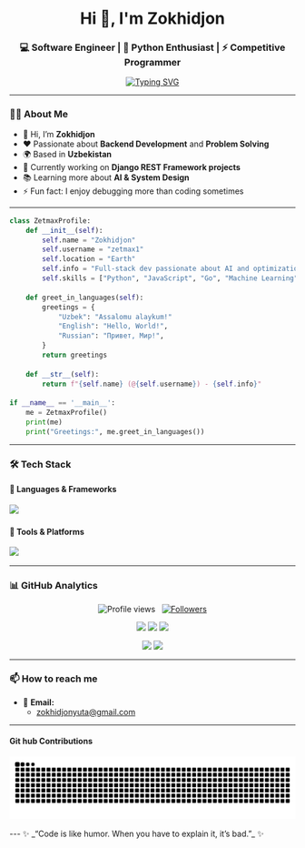 <h1 align="center">Hi 👋, I'm Zokhidjon</h1>
<h3 align="center">💻 Software Engineer | 🚀 Python Enthusiast | ⚡ Competitive Programmer</h3>

<p align="center">
  <a href="https://github.com/zetmax1">
    <img src="https://readme-typing-svg.herokuapp.com?font=Fira+Code&weight=600&size=24&pause=1000&color=00F7FF&center=true&vCenter=true&width=600&lines=Welcome+to+my+GitHub+Profile!;Backend+Developer+from+Uzbekistan;Always+Learning+New+Tech" alt="Typing SVG" />
  </a>
</p>

---

### 👨‍💻 About Me  
- 👋 Hi, I’m **Zokhidjon**  
- ❤️ Passionate about **Backend Development** and **Problem Solving**  
- 🌍 Based in **Uzbekistan**  
- 🎯 Currently working on **Django REST Framework projects**  
- 📚 Learning more about **AI & System Design**  
- ⚡ Fun fact: I enjoy debugging more than coding sometimes  

---
```python
class ZetmaxProfile:
    def __init__(self):
        self.name = "Zokhidjon"
        self.username = "zetmax1"
        self.location = "Earth" 
        self.info = "Full-stack dev passionate about AI and optimization"
        self.skills = ["Python", "JavaScript", "Go", "Machine Learning"]

    def greet_in_languages(self):
        greetings = {
            "Uzbek": "Assalomu alaykum!"
            "English": "Hello, World!",
            "Russian": "Привет, Mир!",
        }
        return greetings

    def __str__(self):
        return f"{self.name} (@{self.username}) - {self.info}"

if __name__ == '__main__':
    me = ZetmaxProfile()
    print(me)
    print("Greetings:", me.greet_in_languages())
```
---
### 🛠️ Tech Stack  

#### 🚀 Languages & Frameworks  
<p>
  <img src="https://skillicons.dev/icons?i=python,django,fastapi,javascript,cpp,go,postgresql,mysql,sqlite" />
</p>

#### 🧰 Tools & Platforms  
<p>
  <img src="https://skillicons.dev/icons?i=git,github,docker,linux,nginx,pycharm,vscode,postman" />
</p>

---

### 📊 GitHub Analytics  

<p align="center">
  <img src="https://komarev.com/ghpvc/?username=zetmax1&color=blueviolet" alt="Profile views" />
  &nbsp;
  <a href="https://github.com/zetmax1?tab=followers">
    <img src="https://img.shields.io/github/followers/zetmax1?style=social" alt="Followers" />
  </a>
</p>

<p align="center">
  <img src="https://github-profile-summary-cards.vercel.app/api/cards/profile-details?username=zetmax1&theme=github_dark" />
  <img src="https://github-profile-summary-cards.vercel.app/api/cards/stats?username=zetmax1&theme=github_dark" />
  <img src="https://github-profile-summary-cards.vercel.app/api/cards/productive-time?username=zetmax1&theme=github_dark&utcOffset=5" />
</p>

<p align="center">
  <img height="180em" src="https://github-readme-stats-eight-theta.vercel.app/api?username=zetmax1&show_icons=true&theme=algolia&include_all_commits=true&count_private=true"/>
  <img height="180em" src="https://github-readme-stats-eight-theta.vercel.app/api/top-langs/?username=zetmax1&layout=compact&langs_count=8&theme=algolia"/>
</p>

---

### 📫 How to reach me  
- 📧 **Email:**  
  - zokhidjonyuta@gmail.com 

---

#### Git hub Contributions
<p align="center">
  <picture>
    <source media="(prefers-color-scheme: dark)" srcset="https://raw.githubusercontent.com/zetmax1/zetmax1/output/github-contribution-grid-snake-dark.svg" />
    <source media="(prefers-color-scheme: light)" srcset="https://raw.githubusercontent.com/zetmax1/zetmax1/output/github-contribution-grid-snake.svg" />
    <img alt="GitHub contribution grid snake animation" src="https://raw.githubusercontent.com/zetmax1/zetmax1/output/github-contribution-grid-snake.svg" />
  </picture>
</p>
---
✨ _“Code is like humor. When you have to explain it, it’s bad.”_ ✨  

